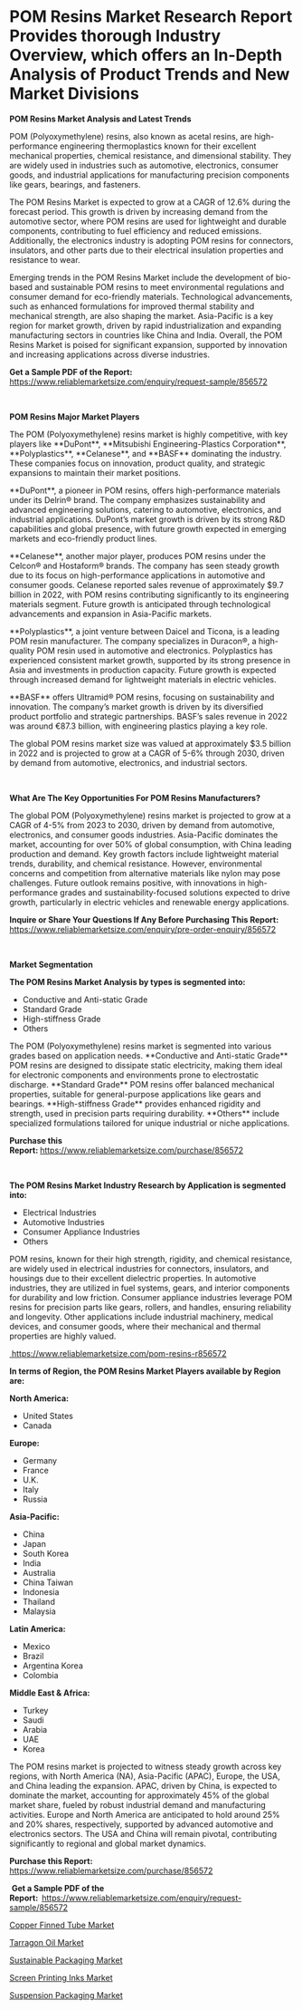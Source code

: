 <p><h1>POM Resins Market Research Report Provides thorough Industry Overview, which offers an In-Depth Analysis of Product Trends and New Market Divisions</h1></p><p><strong>POM Resins Market Analysis and Latest Trends</strong></p>
<p><p>POM (Polyoxymethylene) resins, also known as acetal resins, are high-performance engineering thermoplastics known for their excellent mechanical properties, chemical resistance, and dimensional stability. They are widely used in industries such as automotive, electronics, consumer goods, and industrial applications for manufacturing precision components like gears, bearings, and fasteners.</p><p>The POM Resins Market is expected to grow at a CAGR of 12.6% during the forecast period. This growth is driven by increasing demand from the automotive sector, where POM resins are used for lightweight and durable components, contributing to fuel efficiency and reduced emissions. Additionally, the electronics industry is adopting POM resins for connectors, insulators, and other parts due to their electrical insulation properties and resistance to wear.</p><p>Emerging trends in the POM Resins Market include the development of bio-based and sustainable POM resins to meet environmental regulations and consumer demand for eco-friendly materials. Technological advancements, such as enhanced formulations for improved thermal stability and mechanical strength, are also shaping the market. Asia-Pacific is a key region for market growth, driven by rapid industrialization and expanding manufacturing sectors in countries like China and India. Overall, the POM Resins Market is poised for significant expansion, supported by innovation and increasing applications across diverse industries.</p></p>
<p><strong>Get a Sample PDF of the Report:&nbsp;</strong> <a href="https://www.reliablemarketsize.com/enquiry/request-sample/856572?utm_campaign=1872&utm_medium=2&utm_source=Github&utm_content=ia&utm_term=26012025&utm_id=pom-resins">https://www.reliablemarketsize.com/enquiry/request-sample/856572</a></p>
<p>&nbsp;</p>
<p><strong>POM Resins Major Market Players</strong></p>
<p><p>The POM (Polyoxymethylene) resins market is highly competitive, with key players like **DuPont**, **Mitsubishi Engineering-Plastics Corporation**, **Polyplastics**, **Celanese**, and **BASF** dominating the industry. These companies focus on innovation, product quality, and strategic expansions to maintain their market positions.</p><p>**DuPont**, a pioneer in POM resins, offers high-performance materials under its Delrin® brand. The company emphasizes sustainability and advanced engineering solutions, catering to automotive, electronics, and industrial applications. DuPont’s market growth is driven by its strong R&D capabilities and global presence, with future growth expected in emerging markets and eco-friendly product lines.</p><p>**Celanese**, another major player, produces POM resins under the Celcon® and Hostaform® brands. The company has seen steady growth due to its focus on high-performance applications in automotive and consumer goods. Celanese reported sales revenue of approximately $9.7 billion in 2022, with POM resins contributing significantly to its engineering materials segment. Future growth is anticipated through technological advancements and expansion in Asia-Pacific markets.</p><p>**Polyplastics**, a joint venture between Daicel and Ticona, is a leading POM resin manufacturer. The company specializes in Duracon®, a high-quality POM resin used in automotive and electronics. Polyplastics has experienced consistent market growth, supported by its strong presence in Asia and investments in production capacity. Future growth is expected through increased demand for lightweight materials in electric vehicles.</p><p>**BASF** offers Ultramid® POM resins, focusing on sustainability and innovation. The company’s market growth is driven by its diversified product portfolio and strategic partnerships. BASF’s sales revenue in 2022 was around €87.3 billion, with engineering plastics playing a key role.</p><p>The global POM resins market size was valued at approximately $3.5 billion in 2022 and is projected to grow at a CAGR of 5-6% through 2030, driven by demand from automotive, electronics, and industrial sectors.</p></p>
<p>&nbsp;</p>
<p><strong>What Are The Key Opportunities For POM Resins Manufacturers?</strong></p>
<p><p>The global POM (Polyoxymethylene) resins market is projected to grow at a CAGR of 4-5% from 2023 to 2030, driven by demand from automotive, electronics, and consumer goods industries. Asia-Pacific dominates the market, accounting for over 50% of global consumption, with China leading production and demand. Key growth factors include lightweight material trends, durability, and chemical resistance. However, environmental concerns and competition from alternative materials like nylon may pose challenges. Future outlook remains positive, with innovations in high-performance grades and sustainability-focused solutions expected to drive growth, particularly in electric vehicles and renewable energy applications.</p></p>
<p><strong>Inquire or Share Your Questions If Any Before Purchasing This Report:</strong> <a href="https://www.reliablemarketsize.com/enquiry/pre-order-enquiry/856572?utm_campaign=1872&utm_medium=2&utm_source=Github&utm_content=ia&utm_term=26012025&utm_id=pom-resins">https://www.reliablemarketsize.com/enquiry/pre-order-enquiry/856572</a></p>
<p>&nbsp;</p>
<p><strong>Market Segmentation</strong></p>
<p><strong>The POM Resins Market Analysis by types is segmented into:</strong></p>
<p><ul><li>Conductive and Anti-static Grade</li><li>Standard Grade</li><li>High-stiffness Grade</li><li>Others</li></ul></p>
<p><p>The POM (Polyoxymethylene) resins market is segmented into various grades based on application needs. **Conductive and Anti-static Grade** POM resins are designed to dissipate static electricity, making them ideal for electronic components and environments prone to electrostatic discharge. **Standard Grade** POM resins offer balanced mechanical properties, suitable for general-purpose applications like gears and bearings. **High-stiffness Grade** provides enhanced rigidity and strength, used in precision parts requiring durability. **Others** include specialized formulations tailored for unique industrial or niche applications.</p></p>
<p><strong>Purchase this Report:&nbsp;</strong><a href="https://www.reliablemarketsize.com/purchase/856572?utm_campaign=1872&utm_medium=2&utm_source=Github&utm_content=ia&utm_term=26012025&utm_id=pom-resins">https://www.reliablemarketsize.com/purchase/856572</a></p>
<p>&nbsp;</p>
<p><strong>The POM Resins Market Industry Research by Application is segmented into:</strong></p>
<p><ul><li>Electrical Industries</li><li>Automotive Industries</li><li>Consumer Appliance Industries</li><li>Others</li></ul></p>
<p><p>POM resins, known for their high strength, rigidity, and chemical resistance, are widely used in electrical industries for connectors, insulators, and housings due to their excellent dielectric properties. In automotive industries, they are utilized in fuel systems, gears, and interior components for durability and low friction. Consumer appliance industries leverage POM resins for precision parts like gears, rollers, and handles, ensuring reliability and longevity. Other applications include industrial machinery, medical devices, and consumer goods, where their mechanical and thermal properties are highly valued.</p></p>
<p><a href="https://www.reliablemarketsize.com/pom-resins-r856572?utm_campaign=1872&utm_medium=2&utm_source=Github&utm_content=ia&utm_term=26012025&utm_id=pom-resins">&nbsp;https://www.reliablemarketsize.com/pom-resins-r856572</a></p>
<p><strong>In terms of Region, the POM Resins Market Players available by Region are:</strong></p>
<p>
    <p> <strong> North America: </strong>
        <ul>
            <li>United States</li>
            <li>Canada</li>
        </ul>
        </p> 
    <p> <strong> Europe: </strong>
        <ul>
            <li>Germany</li>
            <li>France</li>
            <li>U.K.</li>
            <li>Italy</li>
            <li>Russia</li>
        </ul>
        </p> 
    <p> <strong> Asia-Pacific: </strong>
        <ul>
            <li>China</li>
            <li>Japan</li>
            <li>South Korea</li>
            <li>India</li>
            <li>Australia</li>
            <li>China Taiwan</li>
            <li>Indonesia</li>
            <li>Thailand</li>
            <li>Malaysia</li>
        </ul>
        </p> 
    <p> <strong> Latin America: </strong>
        <ul>
            <li>Mexico</li>
            <li>Brazil</li>
            <li>Argentina Korea</li>
            <li>Colombia</li>
        </ul>
        </p> 
    <p> <strong> Middle East & Africa: </strong>
        <ul>
            <li>Turkey</li>
            <li>Saudi</li>
            <li>Arabia</li>
            <li>UAE</li>
            <li>Korea</li>
        </ul>
    </p>
    </p>
<p><p>The POM resins market is projected to witness steady growth across key regions, with North America (NA), Asia-Pacific (APAC), Europe, the USA, and China leading the expansion. APAC, driven by China, is expected to dominate the market, accounting for approximately 45% of the global market share, fueled by robust industrial demand and manufacturing activities. Europe and North America are anticipated to hold around 25% and 20% shares, respectively, supported by advanced automotive and electronics sectors. The USA and China will remain pivotal, contributing significantly to regional and global market dynamics.</p></p>
<p><strong>Purchase this Report: </strong><a href="https://www.reliablemarketsize.com/purchase/856572?utm_campaign=1872&utm_medium=2&utm_source=Github&utm_content=ia&utm_term=26012025&utm_id=pom-resins">https://www.reliablemarketsize.com/purchase/856572</a></p>
<p>&nbsp;<strong>Get a Sample PDF of the Report:&nbsp;&nbsp;</strong><a href="https://www.reliablemarketsize.com/enquiry/request-sample/856572?utm_campaign=1872&utm_medium=2&utm_source=Github&utm_content=ia&utm_term=26012025&utm_id=pom-resins">https://www.reliablemarketsize.com/enquiry/request-sample/856572</a></p>
<p><strong></strong></p>
<p><p><a href="https://github.com/SanjidaMahmud54/Market-Research-Report-List-1/blob/main/copper-finned-tube-market.md?utm_campaign=1872&utm_medium=2&utm_source=Github&utm_content=ia&utm_term=26012025&utm_id=pom-resins">Copper Finned Tube Market</a></p><p><a href="https://github.com/hgf64gh/Market-Research-Report-List-1/blob/main/tarragon-oil-market.md?utm_campaign=1872&utm_medium=2&utm_source=Github&utm_content=ia&utm_term=26012025&utm_id=pom-resins">Tarragon Oil Market</a></p><p><a href="https://github.com/marloy8/Market-Research-Report-List-6/blob/main/sustainable-packaging-market.md?utm_campaign=1872&utm_medium=2&utm_source=Github&utm_content=ia&utm_term=26012025&utm_id=pom-resins">Sustainable Packaging Market</a></p><p><a href="https://github.com/WashimHussain441/Market-Research-Report-List-1/blob/main/screen-printing-inks-market.md?utm_campaign=1872&utm_medium=2&utm_source=Github&utm_content=ia&utm_term=26012025&utm_id=pom-resins">Screen Printing Inks Market</a></p><p><a href="https://github.com/WillieWoodard/Market-Research-Report-List-7/blob/main/suspension-packaging-market.md?utm_campaign=1872&utm_medium=2&utm_source=Github&utm_content=ia&utm_term=26012025&utm_id=pom-resins">Suspension Packaging Market</a></p></p>